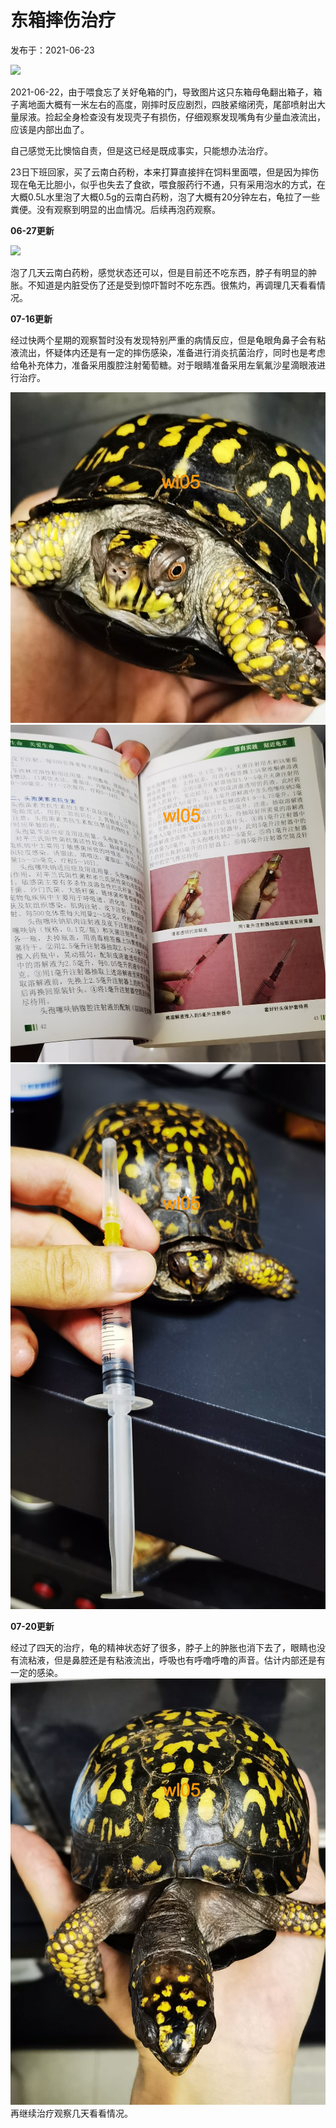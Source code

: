 # 东箱摔伤治疗

发布于：2021-06-23

<image-container>
 <img src="./1.jpeg"/>
</image-container>

2021-06-22，由于喂食忘了关好龟箱的门，导致图片这只东箱母龟翻出箱子，箱子离地面大概有一米左右的高度，刚摔时反应剧烈，四肢紧缩闭壳，尾部喷射出大量尿液。捡起全身检查没有发现壳子有损伤，仔细观察发现嘴角有少量血液流出，应该是内部出血了。

自己感觉无比懊恼自责，但是这已经是既成事实，只能想办法治疗。

23日下班回家，买了云南白药粉，本来打算直接拌在饲料里面喂，但是因为摔伤现在龟无比胆小，似乎也失去了食欲，喂食服药行不通，只有采用泡水的方式，在大概0.5L水里泡了大概0.5g的云南白药粉，泡了大概有20分钟左右，龟拉了一些粪便。没有观察到明显的出血情况。后续再泡药观察。


**06-27更新**

<image-container>
 <img src="./2.jpeg"/>
</image-container>

泡了几天云南白药粉，感觉状态还可以，但是目前还不吃东西，脖子有明显的肿胀。不知道是内脏受伤了还是受到惊吓暂时不吃东西。很焦灼，再调理几天看看情况。


**07-16更新**

经过快两个星期的观察暂时没有发现特别严重的病情反应，但是龟眼角鼻子会有粘液流出，怀疑体内还是有一定的摔伤感染，准备进行消炎抗菌治疗，同时也是考虑给龟补充体力，准备采用腹腔注射葡萄糖。对于眼睛准备采用左氧氟沙星滴眼液进行治疗。

<image-container>
 <img src="./3.jpeg"/>
</image-container>
<image-description text="眼睛和鼻子都有粘液分泌"/>
<image-container>
 <img src="./5.jpeg"/>
</image-container>
<image-description text="参考书籍准备使用头孢塞夫纳抗生素进行注射治疗"/>
<image-container>
 <img src="./4.jpeg"/>
</image-container>
<image-description text="配药准备打针"/>

**07-20更新**

经过了四天的治疗，龟的精神状态好了很多，脖子上的肿胀也消下去了，眼睛也没有流粘液，但是鼻腔还是有粘液流出，呼吸也有呼噜呼噜的声音。估计内部还是有一定的感染。
<image-container>
 <img src="./6.jpeg"/>
</image-container>
<image-description text="经过了四天的治疗打了五针"/>
再继续治疗观察几天看看情况。



